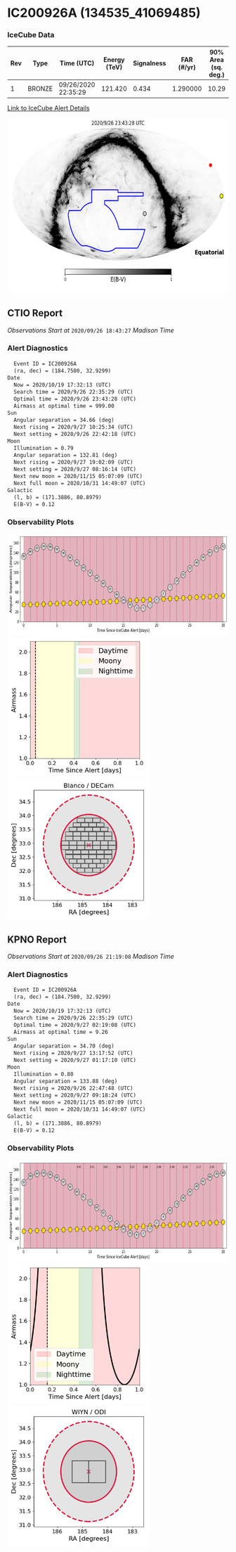 # IC200926A (134535_41069485)

### IceCube Data

| Rev | Type | Time (UTC) | Energy (TeV) | Signalness | FAR (#/yr) | 90% Area (sq. deg.) |
| --- | --- | --- | --- | --- | --- | --- |
| 1 | BRONZE | 09/26/2020  22:35:29 | 121.420 | 0.434 | 1.290000 | 10.29 |

<a href="https://gcn.gsfc.nasa.gov/gcn/notices_amon_g_b/134535_41069485.amon" target="_blank">Link to IceCube Alert Details</a>

<a href="https://rmorgan10.github.io/AlertMonitoring/IC200926A_1/CTIO_skymap.png" target="_blank">
  <img src="CTIO_skymap.png" alt="CTIO Skymap" style="width:700px;height:400px;">
</a>


## CTIO Report

*Observations Start at*  `2020/09/26 18:43:27`  *Madison Time*

### Alert Diagnostics

```Event
  Event ID = IC200926A
  (ra, dec) = (184.7500, 32.9299)
Date
  Now = 2020/10/19 17:32:13 (UTC)
  Search time = 2020/9/26 22:35:29 (UTC)
  Optimal time = 2020/9/26 23:43:28 (UTC)
  Airmass at optimal time = 999.00
Sun
  Angular separation = 34.66 (deg)
  Next rising = 2020/9/27 10:25:34 (UTC)
  Next setting = 2020/9/26 22:42:18 (UTC)
Moon
  Illumination = 0.79
  Angular separation = 132.81 (deg)
  Next rising = 2020/9/27 19:02:09 (UTC)
  Next setting = 2020/9/27 08:16:14 (UTC)
  Next new moon = 2020/11/15 05:07:09 (UTC)
  Next full moon = 2020/10/31 14:49:07 (UTC)
Galactic
  (l, b) = (171.3886, 80.8979)
  E(B-V) = 0.12
```
### Observability Plots

<a href="https://rmorgan10.github.io/AlertMonitoring/IC200926A_1/CTIO_forecast.png" target="_blank">
  <img src="CTIO_forecast.png" alt="CTIO Forecast" style="width:700px;height:233px;">
</a>

<a href="https://rmorgan10.github.io/AlertMonitoring/IC200926A_1/CTIO_airmass.png" target="_blank">
  <img src="CTIO_airmass.png" alt="CTIO Airmass" style="width:320px;height:320px;">
</a>
<a href="https://rmorgan10.github.io/AlertMonitoring/IC200926A_1/CTIO_fov.png" target="_blank">
  <img src="CTIO_fov.png" alt="CTIO FoV" style="width:320px;height:320px;">
</a>


## KPNO Report

*Observations Start at*  `2020/09/26 21:19:08`  *Madison Time*

### Alert Diagnostics

```Event
  Event ID = IC200926A
  (ra, dec) = (184.7500, 32.9299)
Date
  Now = 2020/10/19 17:32:13 (UTC)
  Search time = 2020/9/26 22:35:29 (UTC)
  Optimal time = 2020/9/27 02:19:08 (UTC)
  Airmass at optimal time = 9.26
Sun
  Angular separation = 34.70 (deg)
  Next rising = 2020/9/27 13:17:52 (UTC)
  Next setting = 2020/9/27 01:17:10 (UTC)
Moon
  Illumination = 0.80
  Angular separation = 133.88 (deg)
  Next rising = 2020/9/26 22:47:48 (UTC)
  Next setting = 2020/9/27 09:18:24 (UTC)
  Next new moon = 2020/11/15 05:07:09 (UTC)
  Next full moon = 2020/10/31 14:49:07 (UTC)
Galactic
  (l, b) = (171.3886, 80.8979)
  E(B-V) = 0.12
```
### Observability Plots

<a href="https://rmorgan10.github.io/AlertMonitoring/IC200926A_1/KPNO_forecast.png" target="_blank">
  <img src="KPNO_forecast.png" alt="KPNO Forecast" style="width:700px;height:233px;">
</a>

<a href="https://rmorgan10.github.io/AlertMonitoring/IC200926A_1/KPNO_airmass.png" target="_blank">
  <img src="KPNO_airmass.png" alt="KPNO Airmass" style="width:320px;height:320px;">
</a>
<a href="https://rmorgan10.github.io/AlertMonitoring/IC200926A_1/KPNO_fov.png" target="_blank">
  <img src="KPNO_fov.png" alt="KPNO FoV" style="width:320px;height:320px;">
</a>

